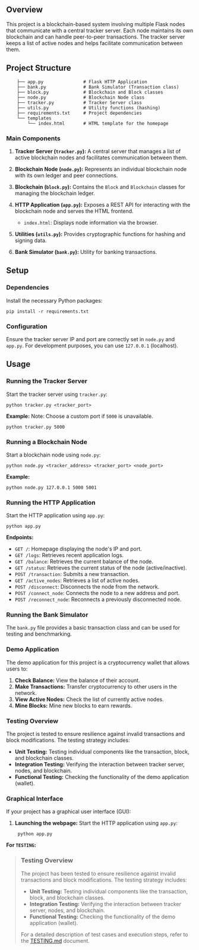 

## Overview
This project is a blockchain-based system involving multiple Flask nodes that communicate with a central tracker server. Each node maintains its own blockchain and can handle peer-to-peer transactions. The tracker server keeps a list of active nodes and helps facilitate communication between them.

## Project Structure


        ├── app.py               # Flask HTTP Application
        ├── bank.py              # Bank Simulator (Transaction class)
        ├── block.py             # Blockchain and Block classes
        ├── node.py              # Blockchain Node class
        ├── tracker.py           # Tracker Server class
        ├── utils.py             # Utility functions (hashing)
        ├── requirements.txt     # Project dependencies
        └── templates
            └── index.html       # HTML template for the homepage


### Main Components

1. **Tracker Server (`tracker.py`):** A central server that manages a list of active blockchain nodes and facilitates communication between them.

2. **Blockchain Node (`node.py`):** Represents an individual blockchain node with its own ledger and peer connections.

3. **Blockchain (`block.py`):** Contains the `Block` and `Blockchain` classes for managing the blockchain ledger.

4. **HTTP Application (`app.py`):** Exposes a REST API for interacting with the blockchain node and serves the HTML frontend.
    - `index.html`: Displays node information via the browser.

5. **Utilities (`utils.py`):** Provides cryptographic functions for hashing and signing data.

6. **Bank Simulator (`bank.py`):** Utility for banking transactions.

## Setup

### Dependencies

Install the necessary Python packages:


    pip install -r requirements.txt


### Configuration

Ensure the tracker server IP and port are correctly set in `node.py` and `app.py`. For development purposes, you can use `127.0.0.1` (localhost).

## Usage

### Running the Tracker Server

Start the tracker server using `tracker.py`:


    python tracker.py <tracker_port>


**Example:**
    Note: Choose a custom port if `5000` is unavailable.

    python tracker.py 5000




### Running a Blockchain Node

Start a blockchain node using `node.py`:


    python node.py <tracker_address> <tracker_port> <node_port>


**Example:**

    python node.py 127.0.0.1 5000 5001


### Running the HTTP Application

Start the HTTP application using `app.py`:


    python app.py


**Endpoints:**
- `GET /`: Homepage displaying the node's IP and port.
- `GET /logs`: Retrieves recent application logs.
- `GET /balance`: Retrieves the current balance of the node.
- `GET /status`: Retrieves the current status of the node (active/inactive).
- `POST /transaction`: Submits a new transaction.
- `GET /active_nodes`: Retrieves a list of active nodes.
- `POST /disconnect`: Disconnects the node from the network.
- `POST /connect_node`: Connects the node to a new address and port.
- `POST /reconnect_node`: Reconnects a previously disconnected node.

### Running the Bank Simulator

The `bank.py` file provides a basic transaction class and can be used for testing and benchmarking.

### Demo Application
The demo application for this project is a cryptocurrency wallet that allows users to:

1. **Check Balance:** View the balance of their account.
2. **Make Transactions:** Transfer cryptocurrency to other users in the network.
3. **View Active Nodes:** Check the list of currently active nodes.
4. **Mine Blocks:** Mine new blocks to earn rewards.

### Testing Overview
The project is tested to ensure resilience against invalid transactions and block modifications. The testing strategy includes:

- **Unit Testing:** Testing individual components like the transaction, block, and blockchain classes.
- **Integration Testing:** Verifying the interaction between tracker server, nodes, and blockchain.
- **Functional Testing:** Checking the functionality of the demo application (wallet).

### Graphical Interface 
If your project has a graphical user interface (GUI):

1. **Launching the webpage:**
   Start the HTTP application using `app.py`:

        python app.py


**For `TESTING`:**

> ### Testing Overview
> The project has been tested to ensure resilience against invalid transactions and block modifications. The testing strategy includes:
> - **Unit Testing:** Testing individual components like the transaction, block, and blockchain classes.
> - **Integration Testing:** Verifying the interaction between tracker server, nodes, and blockchain.
> - **Functional Testing:** Checking the functionality of the demo application (wallet).
>
> For a detailed description of test cases and execution steps, refer to the [TESTING.md](./TESTING.md) document.
